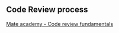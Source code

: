 ## Code Review process

[Mate academy - Code review fundamentals](https://docs.google.com/document/d/1SaYUsyZMmD_o_T3vXbjdqBUhUY671LHs39G-Cys53c4/edit#heading=h.f930lnatb3jp)
